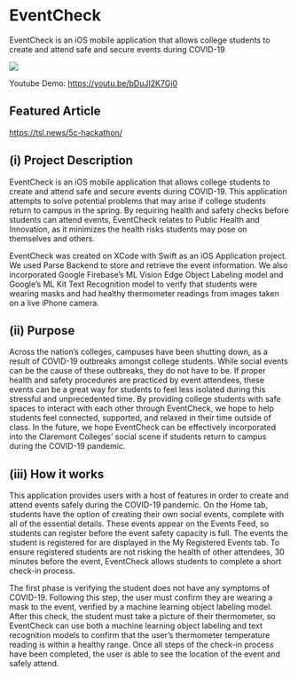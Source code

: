 # EventCheck
EventCheck is an iOS mobile application that allows college students to create and attend safe and secure events during COVID-19

[![](http://img.youtube.com/vi/bDuJI2K7Gj0/0.jpg)](http://www.youtube.com/watch?v=bDuJI2K7Gj0 "EventCheck Demo")

Youtube Demo: https://youtu.be/bDuJI2K7Gj0

## Featured Article
https://tsl.news/5c-hackathon/


## (i) Project Description

EventCheck is an iOS mobile application that allows college students to create and attend safe and secure events during COVID-19. This application attempts to solve potential problems that may arise if college students return to campus in the spring. By requiring health and safety checks before students can attend events, EventCheck relates to Public Health and Innovation, as it minimizes the health risks students may pose on themselves and others.

EventCheck was created on XCode with Swift as an iOS Application project. We used Parse Backend to store and retrieve the event information. We also incorporated Google Firebase’s ML Vision Edge Object Labeling model and Google’s ML Kit Text Recognition model to verify that students were wearing masks and had healthy thermometer readings from images taken on a live iPhone camera. 


## (ii) Purpose

Across the nation’s colleges, campuses have been shutting down, as a result of COVID-19 outbreaks amongst college students. While social events can be the cause of these outbreaks, they do not have to be. If proper health and safety procedures are practiced by event attendees, these events can be a great way for students to feel less isolated during this stressful and unprecedented time. By providing college students with safe spaces to interact with each other through EventCheck, we hope to help students feel connected, supported, and relaxed in their time outside of class. In the future, we hope EventCheck can be effectively incorporated into the Claremont Colleges’ social scene if students return to campus during the COVID-19 pandemic.

## (iii) How it works

This application provides users with a host of features in order to create and attend events safely during the COVID-19 pandemic. On the Home tab, students have the option of creating their own social events, complete with all of the essential details. These events appear on the Events Feed, so students can register before the event safety capacity is full. The events the student is registered for are displayed in the My Registered Events tab. To ensure registered students are not risking the health of other attendees, 30 minutes before the event, EventCheck allows students to complete a short check-in process. 

The first phase is verifying the student does not have any symptoms of COVID-19. Following this step, the user must confirm they are wearing a mask to the event, verified by a machine learning object labeling model. After this check, the student must take a picture of their thermometer, so EventCheck can use both a machine learning object labeling and text recognition models to confirm that the user’s thermometer temperature reading is within a healthy range. Once all steps of the check-in process have been completed, the user is able to see the location of the event and safely attend. 


